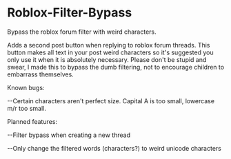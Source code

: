 # Roblox-Filter-Bypass
Bypass the roblox forum filter with weird characters.

Adds a second post button when replying to roblox forum threads. This button makes all text in your post weird characters so it's suggested you only use it when it is absolutely necessary. Please don't be stupid and swear, I made this to bypass the dumb filtering, not to encourage children to embarrass themselves.

Known bugs:

--Certain characters aren't perfect size. Capital A is too small, lowercase m/r too small.

Planned features:

--Filter bypass when creating a new thread

--Only change the filtered words (characters?) to weird unicode characters
